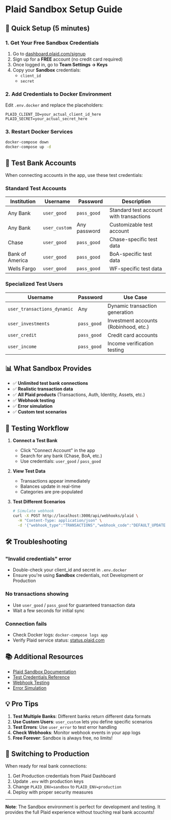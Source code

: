 # Plaid Sandbox Setup Guide

## 🎯 Quick Setup (5 minutes)

### 1. Get Your Free Sandbox Credentials

1. Go to [dashboard.plaid.com/signup](https://dashboard.plaid.com/signup)
2. Sign up for a **FREE** account (no credit card required)
3. Once logged in, go to **Team Settings → Keys**
4. Copy your **Sandbox** credentials:
   - `client_id`
   - `secret`

### 2. Add Credentials to Docker Environment

Edit `.env.docker` and replace the placeholders:

```env
PLAID_CLIENT_ID=your_actual_client_id_here
PLAID_SECRET=your_actual_secret_here
```

### 3. Restart Docker Services

```bash
docker-compose down
docker-compose up -d
```

## 🏦 Test Bank Accounts

When connecting accounts in the app, use these test credentials:

### Standard Test Accounts

| Institution | Username | Password | Description |
|------------|----------|----------|-------------|
| Any Bank | `user_good` | `pass_good` | Standard test account with transactions |
| Any Bank | `user_custom` | Any password | Customizable test account |
| Chase | `user_good` | `pass_good` | Chase-specific test data |
| Bank of America | `user_good` | `pass_good` | BoA-specific test data |
| Wells Fargo | `user_good` | `pass_good` | WF-specific test data |

### Specialized Test Users

| Username | Password | Use Case |
|----------|----------|----------|
| `user_transactions_dynamic` | Any | Dynamic transaction generation |
| `user_investments` | `pass_good` | Investment accounts (Robinhood, etc.) |
| `user_credit` | `pass_good` | Credit card accounts |
| `user_income` | `pass_good` | Income verification testing |

## 📊 What Sandbox Provides

- ✅ **Unlimited test bank connections**
- ✅ **Realistic transaction data**
- ✅ **All Plaid products** (Transactions, Auth, Identity, Assets, etc.)
- ✅ **Webhook testing**
- ✅ **Error simulation**
- ✅ **Custom test scenarios**

## 🧪 Testing Workflow

1. **Connect a Test Bank**
   - Click "Connect Account" in the app
   - Search for any bank (Chase, BoA, etc.)
   - Use credentials: `user_good` / `pass_good`

2. **View Test Data**
   - Transactions appear immediately
   - Balances update in real-time
   - Categories are pre-populated

3. **Test Different Scenarios**
   ```bash
   # Simulate webhook
   curl -X POST http://localhost:3000/api/webhooks/plaid \
     -H "Content-Type: application/json" \
     -d '{"webhook_type":"TRANSACTIONS","webhook_code":"DEFAULT_UPDATE"}'
   ```

## 🛠️ Troubleshooting

### "Invalid credentials" error
- Double-check your client_id and secret in `.env.docker`
- Ensure you're using **Sandbox** credentials, not Development or Production

### No transactions showing
- Use `user_good` / `pass_good` for guaranteed transaction data
- Wait a few seconds for initial sync

### Connection fails
- Check Docker logs: `docker-compose logs app`
- Verify Plaid service status: [status.plaid.com](https://status.plaid.com)

## 📚 Additional Resources

- [Plaid Sandbox Documentation](https://plaid.com/docs/sandbox/)
- [Test Credentials Reference](https://plaid.com/docs/sandbox/test-credentials/)
- [Webhook Testing](https://plaid.com/docs/api/webhooks/)
- [Error Simulation](https://plaid.com/docs/errors/testing/)

## 💡 Pro Tips

1. **Test Multiple Banks**: Different banks return different data formats
2. **Use Custom Users**: `user_custom` lets you define specific scenarios
3. **Test Errors**: Use `user_error` to test error handling
4. **Check Webhooks**: Monitor webhook events in your app logs
5. **Free Forever**: Sandbox is always free, no limits!

## 🔄 Switching to Production

When ready for real bank connections:

1. Get Production credentials from Plaid Dashboard
2. Update `.env` with production keys
3. Change `PLAID_ENV=sandbox` to `PLAID_ENV=production`
4. Deploy with proper security measures

---

**Note**: The Sandbox environment is perfect for development and testing. It provides the full Plaid experience without touching real bank accounts!
